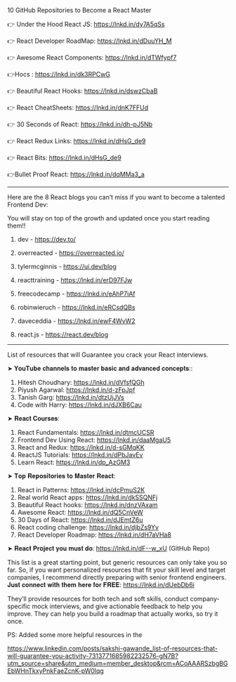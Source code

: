 10 GitHub Repositories to Become a React Master 

👉 Under the Hood React JS: 
https://lnkd.in/dy7A5qSs

👉 React Developer RoadMap: https://lnkd.in/dDuuYH_M

👉 Awesome React Components: https://lnkd.in/dTWfypf7

👉Hocs : https://lnkd.in/dk3RPCwG

👉 Beautiful React Hooks: https://lnkd.in/dswzCbaB

👉 React CheatSheets: https://lnkd.in/dnK7FFUd

👉 30 Seconds of React: https://lnkd.in/dh-pJ5Nb

👉 React Redux Links: https://lnkd.in/dHsG_de9

👉 React Bits: https://lnkd.in/dHsG_de9

👉Bullet Proof React: https://lnkd.in/dqMMa3_a


********

Here are the 8 React blogs you can’t miss if you want to become a talented Frontend Dev:

You will stay on top of the growth and updated once you start reading them!!

1. dev - https://dev.to/

2. overreacted - https://overreacted.io/

3. tylermcginnis - https://ui.dev/blog

4. reacttraining - https://lnkd.in/erD97FJw

5. freecodecamp - https://lnkd.in/eAhP7iAf

6. robinwieruch - https://lnkd.in/eRCsdQBs

7. daveceddia - https://lnkd.in/ewF4WvW2

8. react.js - https://react.dev/blog


************************

List of resources that will Guarantee you crack your React interviews.

➤ 𝐘𝐨𝐮𝐓𝐮𝐛𝐞 𝐜𝐡𝐚𝐧𝐧𝐞𝐥𝐬 𝐭𝐨 𝐦𝐚𝐬𝐭𝐞𝐫 𝐛𝐚𝐬𝐢𝐜 𝐚𝐧𝐝 𝐚𝐝𝐯𝐚𝐧𝐜𝐞𝐝 𝐜𝐨𝐧𝐜𝐞𝐩𝐭𝐬::
1. Hitesh Choudhary: https://lnkd.in/dVfsfQGh
2. Piyush Agarwal: https://lnkd.in/d-zFpJpf
3. Tanish Garg: https://lnkd.in/dtzUjJVs
4. Code with Harry: https://lnkd.in/dJXB6Cau

➤ 𝐑𝐞𝐚𝐜𝐭 𝐂𝐨𝐮𝐫𝐬𝐞𝐬:
1. React Fundamentals: https://lnkd.in/dtmcUCSR
2. Frontend Dev Using React: https://lnkd.in/daaMgaU5
3. React and Redux: https://lnkd.in/d-sGMqKK
4. ReactJS Tutorials: https://lnkd.in/dPbJavEv
5. Learn React: https://lnkd.in/dp_AzGM3

➤ 𝐓𝐨𝐩 𝐑𝐞𝐩𝐨𝐬𝐢𝐭𝐨𝐫𝐢𝐞𝐬 𝐭𝐨 𝐌𝐚𝐬𝐭𝐞𝐫 𝐑𝐞𝐚𝐜𝐭:
1. React in Patterns: https://lnkd.in/dcPmuS2K
2. Real world React apps: https://lnkd.in/dkSSQNFj
3. Beautiful React hooks: https://lnkd.in/dnzVAxam
4. Awesome React: https://lnkd.in/dQ5CnVeW
5. 30 Days of React: https://lnkd.in/dJEmtZ6u
6. React coding challenge: https://lnkd.in/djbZs9Yv
7. React Developer Roadmap: https://lnkd.in/dH7aVHa8

➤ 𝐑𝐞𝐚𝐜𝐭 𝐏𝐫𝐨𝐣𝐞𝐜𝐭 𝐲𝐨𝐮 𝐦𝐮𝐬𝐭 𝐝𝐨: https://lnkd.in/dF--w_xU (GitHub Repo)

This list is a great starting point, but generic resources can only take you so far. So, if you want personalized resources that fit your skill level and target companies, I recommend directly preparing with senior frontend engineers.
𝐉𝐮𝐬𝐭 𝐜𝐨𝐧𝐧𝐞𝐜𝐭 𝐰𝐢𝐭𝐡 𝐭𝐡𝐞𝐦 𝐡𝐞𝐫𝐞 𝐟𝐨𝐫 𝐅𝐑𝐄𝐄: https://lnkd.in/dUebDb6i

They’ll provide resources for both tech and soft skills, conduct company-specific mock interviews, and give actionable feedback to help you improve. They can help you build a roadmap that actually works, so try it once.

PS: Added some more helpful resources in the

https://www.linkedin.com/posts/sakshi-gawande_list-of-resources-that-will-guarantee-you-activity-7313771685982232576-gN7B?utm_source=share&utm_medium=member_desktop&rcm=ACoAAARSzbgBGEbWHnTkxyPnkFaeZcnK-pW0lqg
